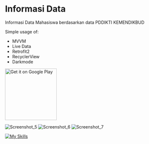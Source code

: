 # Informasi Data
Informasi Data Mahasiswa berdasarkan data PDDIKTI KEMENDIKBUD

Simple usage of:
- MVVM
- Live Data
- Retrofit2
- RecyclerView
- Darkmode

<a href='https://play.google.com/store/apps/details?id=com.rivaldo.datamahasiswa'><img alt='Get it on Google Play' src='https://play.google.com/intl/en_us/badges/images/generic/en_badge_web_generic.png' width="170px"/></a>

![Screenshot_5](https://user-images.githubusercontent.com/41590940/202994127-820ef0d1-4730-4218-9adf-168d300684f2.png)
![Screenshot_6](https://user-images.githubusercontent.com/41590940/202994117-ed00dcdb-9036-4bc1-bdae-6b16264d19de.png)
![Screenshot_7](https://user-images.githubusercontent.com/41590940/202994124-07a7ee5d-61f0-45fe-a2b1-56662f059b76.png)




[![My Skills](https://skills.thijs.gg/icons?i=kotlin&theme=dark)](https://skills.thijs.gg)
